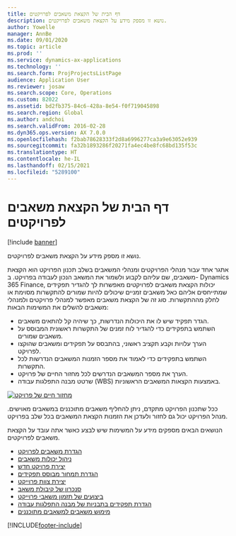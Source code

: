 ```yaml
---
title: דף הבית של הקצאת משאבים לפרויקטים
description: נושא זו מספק מידע על הקצאת משאבים לפרויקטים.
author: Yowelle
manager: AnnBe
ms.date: 09/01/2020
ms.topic: article
ms.prod: ''
ms.service: dynamics-ax-applications
ms.technology: ''
ms.search.form: ProjProjectsListPage
audience: Application User
ms.reviewer: josaw
ms.search.scope: Core, Operations
ms.custom: 82022
ms.assetid: bd2fb375-84c6-428a-8e54-f0f719045898
ms.search.region: Global
ms.author: andchoi
ms.search.validFrom: 2016-02-28
ms.dyn365.ops.version: AX 7.0.0
ms.openlocfilehash: f2bab78628333f2d8a6996277ca3a9e63052e939
ms.sourcegitcommit: fa32b1893286f20271fa4ec4be8fc68bd135f53c
ms.translationtype: HT
ms.contentlocale: he-IL
ms.lasthandoff: 02/15/2021
ms.locfileid: "5289100"
---
```

# <a name="project-resourcing-home-page"></a>דף הבית של הקצאת משאבים לפרויקטים

[!include [banner](../includes/banner.md)]

נושא זו מספק מידע על הקצאת משאבים לפרויקטים.

אתגר אחד עבור מנהלי הפרויקטים ומנהלי המשאבים בשלב תכנון הפרויקט הוא הקצאת משאבים, שם עליהם לקבוע ולשמור את המשאב הנכון לעבודה בפרויקט. ב- Dynamics 365 Finance, יכולות הקצאת משאבים לפרויקטים מאפשרות לך להגדיר תפקידים שמתייחסים אליהם כאל משאבים זמניים שיכולים להיות שמורים להתקשרות מסוימת או לחלק מההתקשרות. סוג זה של הקצאת משאבים מאפשר למנהלי פרויקטים ולמנהלי משאבים להשלים את המשימות הבאות:

- הגדר תפקיד שיש לו את היכולות הנדרשות, כך שיהיה קל להתאים משאבים.
- השתמש בתפקידים כדי להגדיר לוח זמנים של התקשרות ראשונית המבוסס על משאבים שמורים.
- הערך עלויות וקבע תקציב ראשוני, בהתבסס על תפקידים ומשאבים שהוקצו לפרויקט.
- השתמש בתפקידים כדי לאמוד את מספר הזמנות המשאבים הנדרשות לכל התקשרות.
- הערך את מספר המשאבים הנדרשים לכל מחזור החיים של פרויקט.
- שרטט מבנה התפלגות עבודה (WBS) באמצעות הקצאות המשאבים הראשוניות.

[![מחזור חיים של פרויקט](./media/projectresourcing02-1024x812.jpg)](./media/projectresourcing02.jpg)

ככל שתכנון הפרויקט מתקדם, ניתן להחליף משאבים מתוכננים במשאבים מאוישים. מנהל הפרויקט יכול גם לחזור ולעדכן את הזמנות הקצאת המשאבים בכל שלב בפרויקט.

הנושאים הבאים מספקים מידע על המשימות שיש לבצע כאשר אתה עובד על הקצאת משאבים לפרויקטים.

- [הגדרת משאבים לפרויקט](set-up-project-resources.md)
- [ניהול יכולות משאבים](manage-resource-competencies.md)
- [יצירת פרויקט חדש](create-new-project.md)
- [הגדרת תמחור מבוסס תפקידים](set-up-role-based-pricing.md)
- [יצירת צוות פרוייקט](create-project-team.md)
- [סנכרון של קיבולת משאב](synchronize-resource-capacity.md)
- [ביצועים של תזמון משאבי פרוייקט](project-scheduling-performance.md)
- [הגדרת תפקידים בתבניות של מבנה התפלגות עבודה](set-up-roles-wbs-template.md)
- [מימוש משאבים למשאבים מתוכננים](resource-fulfillment-planned-resources.md)


[!INCLUDE[footer-include](../includes/footer-banner.md)]